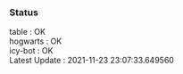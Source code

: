 ### Status


table : OK  
hogwarts : OK  
icy-bot : OK  
Latest Update : 2021-11-23 23:07:33.649560
